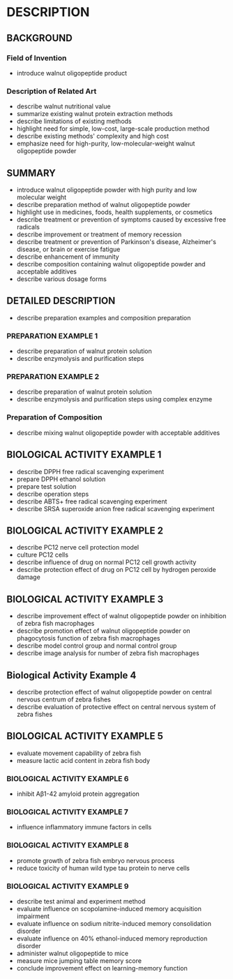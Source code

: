 # DESCRIPTION

## BACKGROUND

### Field of Invention

- introduce walnut oligopeptide product

### Description of Related Art

- describe walnut nutritional value
- summarize existing walnut protein extraction methods
- describe limitations of existing methods
- highlight need for simple, low-cost, large-scale production method
- describe existing methods' complexity and high cost
- emphasize need for high-purity, low-molecular-weight walnut oligopeptide powder

## SUMMARY

- introduce walnut oligopeptide powder with high purity and low molecular weight
- describe preparation method of walnut oligopeptide powder
- highlight use in medicines, foods, health supplements, or cosmetics
- describe treatment or prevention of symptoms caused by excessive free radicals
- describe improvement or treatment of memory recession
- describe treatment or prevention of Parkinson's disease, Alzheimer's disease, or brain or exercise fatigue
- describe enhancement of immunity
- describe composition containing walnut oligopeptide powder and acceptable additives
- describe various dosage forms

## DETAILED DESCRIPTION

- describe preparation examples and composition preparation

### PREPARATION EXAMPLE 1

- describe preparation of walnut protein solution
- describe enzymolysis and purification steps

### PREPARATION EXAMPLE 2

- describe preparation of walnut protein solution
- describe enzymolysis and purification steps using complex enzyme

### Preparation of Composition

- describe mixing walnut oligopeptide powder with acceptable additives

## BIOLOGICAL ACTIVITY EXAMPLE 1

- describe DPPH free radical scavenging experiment
- prepare DPPH ethanol solution
- prepare test solution
- describe operation steps
- describe ABTS+ free radical scavenging experiment
- describe SRSA superoxide anion free radical scavenging experiment

## BIOLOGICAL ACTIVITY EXAMPLE 2

- describe PC12 nerve cell protection model
- culture PC12 cells
- describe influence of drug on normal PC12 cell growth activity
- describe protection effect of drug on PC12 cell by hydrogen peroxide damage

## BIOLOGICAL ACTIVITY EXAMPLE 3

- describe improvement effect of walnut oligopeptide powder on inhibition of zebra fish macrophages
- describe promotion effect of walnut oligopeptide powder on phagocytosis function of zebra fish macrophages
- describe model control group and normal control group
- describe image analysis for number of zebra fish macrophages

## Biological Activity Example 4

- describe protection effect of walnut oligopeptide powder on central nervous centrum of zebra fishes
- describe evaluation of protective effect on central nervous system of zebra fishes

## BIOLOGICAL ACTIVITY EXAMPLE 5

- evaluate movement capability of zebra fish
- measure lactic acid content in zebra fish body

### BIOLOGICAL ACTIVITY EXAMPLE 6

- inhibit Aβ1-42 amyloid protein aggregation

### BIOLOGICAL ACTIVITY EXAMPLE 7

- influence inflammatory immune factors in cells

### BIOLOGICAL ACTIVITY EXAMPLE 8

- promote growth of zebra fish embryo nervous process
- reduce toxicity of human wild type tau protein to nerve cells

### BIOLOGICAL ACTIVITY EXAMPLE 9

- describe test animal and experiment method
- evaluate influence on scopolamine-induced memory acquisition impairment
- evaluate influence on sodium nitrite-induced memory consolidation disorder
- evaluate influence on 40% ethanol-induced memory reproduction disorder
- administer walnut oligopeptide to mice
- measure mice jumping table memory score
- conclude improvement effect on learning-memory function

